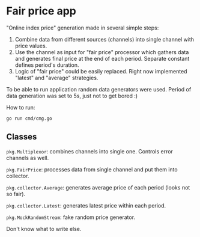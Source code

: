 # Fair price app

"Online index price" generation made in several simple steps:

1. Combine data from different sources (channels) into single channel with price values.
2. Use the channel as input for "fair price" processor which gathers data and generates
   final price at the end of each period. Separate constant defines period's duration.
3. Logic of "fair price" could be easily replaced. Right now implemented "latest" and "average" strategies.

To be able to run application random data generators were used.
Period of data generation was set to 5s, just not to get bored :)

How to run:

```cli
go run cmd/cmg.go
```

## Classes

`pkg.Multiplexor`: combines channels into single one. Controls error channels as well.

`pkg.FairPrice`: processes data from single channel and put them into collector.

`pkg.collector.Average`: generates average price of each period (looks not so fair).

`pkg.collector.Latest`: generates latest price within each period.

`pkg.MockRandomStream`: fake random price generator.

Don't know what to write else.
